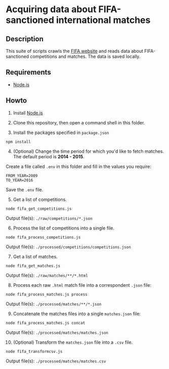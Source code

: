# Acquiring data about FIFA-sanctioned international matches

## Description

This suite of scripts crawls the [FIFA website](http://www.fifa.com/) and reads data about FIFA-sanctioned competitions and matches. The data is saved locally.

## Requirements

- [Node.js](https://nodejs.org/en/)

## Howto

1. Install [Node.js](https://nodejs.org/en/)

2. Clone this repository, then open a command shell in this folder.

3. Install the packages specified in `package.json`

`npm install`

4. (Optional) Change the time period for which you'd like to fetch matches. The default period is **2014 - 2015**.

Create a file called `.env` in this folder and fill in the values you require:

```
FROM_YEAR=2009
TO_YEAR=2016
```
Save the `.env` file.

5. Get a list of competitions.

`node fifa_get_competitions.js`

Output file(s): `./raw/competitions/*.json`

6. Process the list of competitions into a single file.

`node fifa_process_competitions.js`

Output file(s): `./processed/competitions/competitions.json`

7. Get a list of matches.

`node fifa_get_matches.js`

Output file(s): `./raw/matches/**/*.html`

8. Process each raw `.html` match file into a correspondent `.json` file:

`node fifa_process_matches.js process`

Output file(s): `./processed/matches/**/*.json`

9. Concatenate the matches files into a single `matches.json` file:

`node fifa_process_matches.js concat`

Output file(s): `./processed/matches/matches.json`

10. (Optional) Transform the `matches.json` file into a `.csv` file.

`node fifa_transformcsv.js`

Output file(s): `./processed/matches/matches.csv`
